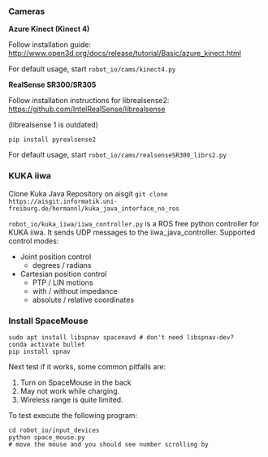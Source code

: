 ### Cameras

**Azure Kinect (Kinect 4)**

Follow installation guide: http://www.open3d.org/docs/release/tutorial/Basic/azure_kinect.html

For default usage, start `robot_io/cams/kinect4.py`

**RealSense SR300/SR305**

Follow installation instructions for librealsense2: https://github.com/IntelRealSense/librealsense

(librealsense 1 is outdated)

```pip install pyrealsense2```

For default usage, start `robot_io/cams/realsenseSR300_librs2.py` 

### KUKA iiwa

Clone Kuka Java Repository on aisgit
```git clone https://aisgit.informatik.uni-freiburg.de/hermannl/kuka_java_interface_no_ros```

`robot_io/kuka_iiwa/iiwa_controller.py` is a ROS free python controller for KUKA iiwa. It sends UDP messages to the iiwa_java_controller.
Supported control modes:
- Joint position control
    - degrees / radians
- Cartesian position control
    - PTP / LIN motions
    - with / without impedance
    - absolute / relative coordinates
    
### Install SpaceMouse
```
sudo apt install libspnav spacenavd # don't need libspnav-dev?
conda activate bullet
pip install spnav
```

Next test if it works, some common pitfalls are:
1. Turn on SpaceMouse in the back
2. May not work while charging.
3. Wireless range is quite limited.

To test execute the following program:
```
cd robot_io/input_devices
python space_mouse.py
# move the mouse and you should see number scrolling by
```

    